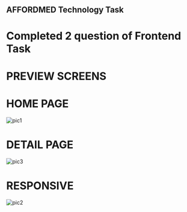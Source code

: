 ## AFFORDMED Technology Task

# Completed 2 question of Frontend Task

# PREVIEW SCREENS

# HOME PAGE

![pic1](https://github.com/user-attachments/assets/2fe86047-57b2-4515-974b-ef4aa01f2247)


# DETAIL PAGE
![pic3](https://github.com/user-attachments/assets/472c971d-6c89-4dbd-abe1-f27f2b22cdf8)

# RESPONSIVE 

![pic2](https://github.com/user-attachments/assets/0a1d0f77-7031-4b75-8afd-ae5026f4a823)
